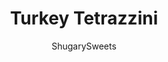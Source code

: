 ---
layout: ../../layouts/MarkdownPostLayout.astro
title: Turkey Tetrazzini
author: ShugarySweets
pubDate: 2020-09-11
description: "You&#x27;ll want to make extra turkey this year just so you have an excuse to make this easy Turkey Tetrazzini. Full of creamy sauce and topped with butter crackers, this casserole is a comfort food classic."
image_url: https://www.shugarysweets.com/wp-content/uploads/2020/11/turkey-tetrazzini-facebook.jpg
tags: ["Main Dish","American"]
calories: 338
protein: 19
carbohydrates: 24
fats: 18
fiber: 2
ingredients: ["1 pound spaghetti noodles","8 tablespoons unsalted butter, divided","½ cup chopped white onion","3 cloves garlic, minced","8 ounces sliced baby bella mushrooms","1 teaspoon fresh thyme, fine chop","½ teaspoon fresh rosemary, fine chop","¼ cup all-purpose flour","2 & ½ cups chicken stock","1 cup half & half","½ cup sour cream","½ teaspoon kosher salt","½ teaspoon black pepper","½ cup grated parmesan cheese, divided","4 cups shredded turkey","1 cup frozen peas","1 cup crushed butter crackers"]
serves: 12
time: "55 minutes"
prepTime: "15 minutes"
instructions: ["Preheat the oven to 350°F. Grease a 9x13 baking dish, set aside. Cook the spaghetti per the directions on the back of the box, drain and set aside.","In a large skillet with deep sides, add 6 tablespoons of butter over medium-low heat. Once melted, add in the onions and cook until translucent, about 5 minutes, stirring occasionally. Add in the garlic and stir until fragrant, about 30 seconds. Add in the mushrooms, thyme, and rosemary. Cook, stirring occasionally until the mushrooms are softened, about 5 minutes.","Add the flour and stir together to coat, cook for 2 minutes, stirring occasionally. Slowly add in the chicken stock, stirring constantly so no lumps form. Add in the half & half slowly, stirring constantly. Whisk everything together to make sure there are no lumps of flour. Bring to a simmer and simmer about 3 minutes, until thickened.","Stir in the sour cream until combined. Add the salt, pepper, half of the parmesan cheese, the turkey, and the peas. Stir to combine fully.","Add in the spaghetti noodles and coat in the sauce. This might be tricky, I like to use a pair of tongs for this. Pour everything into the prepared baking dish. ","Melt the remaining 2 tablespoons of butter. Stir the butter with the crushed crackers and the remaining ¼ cup of parmesan cheese. Evenly distribute the mixture on top of the casserole. Bake for 25-30 minutes until hot and the crust is a golden brown. Let cool slightly and serve. "]
nutrition: ["338 calories","24 grams carbohydrates","86 milligrams cholesterol","18 grams fat","2 grams fiber","19 grams protein","9 grams saturated fat","320 grams sodium","4 grams sugar","0 grams trans fat","8 grams unsaturated fat"]
---